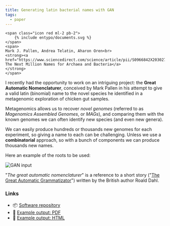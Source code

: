 ```yaml
---
title: Generating latin bacterial names with GAN
tags:
  - paper
---
```


<p class="d-flex align-items-center">

    <span class="icon red ml-2 pb-2">
        {% include entypo/documents.svg %}
    </span>
    <span>
    Mark J. Pallen, Andrea Telatin, Aharon Oren<br>
    <strong><a href="https://www.sciencedirect.com/science/article/pii/S0966842X20302717">
    The Next Million Names for Archaea and Bacteria</a>
    </strong>
    </span>
</p>

I recently had the opportunity to work on an intriguing project: the
**Great Automatic Nomenclaturer**, conceived by Mark Pallen in his
attempt to give a valid latin (binomial) name to the novel species he
identified in a metagenomic exploration of chicken gut samples.

Metagenomics allows us to recover _novel genomes_ (referred to as
_Magenomics Assembled Genomes_, or _MAGs_), and comparing them with the
known genomes we can often identify new species (and even new genera).

We can easily produce hundreds or thousands new genomes for each experiment,
so giving a name to each can be challenging. Unless we use a **combinatorial**
approach, so with a bunch of components we can produce thousands new names.

Here an example of the roots to be used:

<div class="carousel-item active">
    <img src="{{ site.baseurl }}{% link images/gan-input.png %}" class="d-block w-100" alt="GAN input">
</div>


"_The great automatic nomenclaturer_" is a reference to a short story
("[The Great Automatic Grammatizator](https://en.wikipedia.org/wiki/The_Great_Automatic_Grammatizator)")
written by the British author Roald Dahl.

### Links
- :package: [Software repository](https://github.com/telatin/gan)
- :page_with_curl: [Example output: PDF](https://telatin.github.io/gan/example.pdf)
- :page_with_curl: [Example output: HTML](https://telatin.github.io/gan/example.html)
